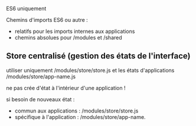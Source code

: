 
ES6 uniquement

Chemins d'imports ES6 ou autre :
- relatifs pour les imports internes aux applications
- chemins absolues pour /modules et /shared

## Store centralisé (gestion des états de l'interface)
utiliser uniquement /modules/store/store.js
et les états d'applications /modules/store/app-name.js

ne pas crée d'état à l'intérieur d'une application !

si besoin de nouveaux état :
- commun aux applications : /modules/store/store.js
- spécifique à l'application : /modules/store/app-name.